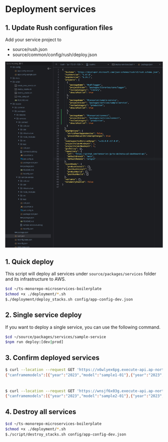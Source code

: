 # Deployment services

## 1. Update Rush configuration files

Add your service project to

* source/rush.json
* source/common/config/rush/deploy.json

![Add Rush Config](../docs/assets/add-rush-configs.png)

## 1. Quick deploy

This script will deploy all services under `source/packages/services` folder and its infrastructure to AWS.

```sh
$cd ~/ts-monorepo-microservices-boilerplate
$chmod +x ./deployment/*.sh
$./deployment/deploy_stacks.sh config/app-config-dev.json
```

## 2. Single service deploy

If you want to deploy a single service, you can use the following command.

```sh
$cd ~/source/packages/services/sample-service
$npm run deploy:[dev|prod]
```

## 3. Confirm deployed services

```sh
$ curl --location --request GET 'https://x6wlyex6pg.execute-api.ap-northeast-1.amazonaws.com/prod/canframes/?sort=asc' --header 'Accept: application/vnd.aws-cdf-v1.0+json' --header 'Content-Type: application/vnd.aws-cdf-v1.0+json' --header 'Content-Type: text/plain'
{"canframemodels":[{"year":"2023","model":"sample1-01"},{"year":"2023","model":"sample1-02"}]}


$ curl --location --request GET 'https://wnsjf6x03g.execute-api.ap-northeast-1.amazonaws.com/prod/canframes/?sort=asc' --header 'Accept: application/vnd.aws-cdf-v1.0+json' --header 'Content-Type: application/vnd.aws-cdf-v1.0+json' --header 'Content-Type: text/plain'
{"canframemodels":[{"year":"2023","model":"sample2-01"},{"year":"2023","model":"sample2-02"}]}
```

## 4. Destroy all services

```sh
$cd ~/ts-monorepo-microservices-boilerplate
$chmod +x ./deployment/*.sh
$./script/destroy_stacks.sh config/app-config-dev.json
```
